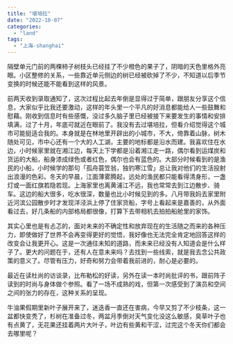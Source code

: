 ```yaml
---
title: "堪培拉"
date: "2022-10-07"
categories: 
  - "land"
tags: 
  - "上海-shanghai"
---
```


隔壁单元门前的两棵柿子树枝头已经挂了不少橙色的果子了，阴暗的天色里格外亮眼。小区整修的关系，一些靠近单元侧边的树已经被砍掉了不少，不知道以后季节变换的时候还能不能看到这样的风景。  
  
前两天收到录取通知了，这次过程比起去年倒是显得过于简单，跟朋友分享这个信息，大家似乎比我还要激动，这样的年头里一个平凡的好消息都能给人一些鼓舞和慰藉。刚收到信息时有些感慨，没过多久脑子里已经被接下来要发生的事情和安排填满，过了十月，年底可就近在眼前了。我没有去过堪培拉，但看介绍觉得这个城市可能挺适合我的。本身就是在林地里开辟出的小城市，不大，倚靠着山脉，树木随处可见，市中心还有一个大的人工湖，主要的地标都是沿水而建。我喜欢住在水边，小时候家里就在湘江边，每天上下学都是沿着湘江走一路，偶尔看到运煤炭和货运的大船，船身漆成绿色或者红色，偶尔也会有蓝色的。大部分时候看到的是渔民的小船，小时候学的那句「孤舟蓑笠翁，独钓寒江雪」总让我对他们的生活投射出浪漫的色彩。冬天的早晨，江面薄雾腾起，远处的渔民都只能看得清身形，一盏灯或一面红旗若隐若现。上海家里也离黄浦江不远，我也常常去到江边散步、骑车。这边的船大很多，吃水很深，数量也比小时候见到的多。八月带我妈去家里附近河滨公园散步时才发现洋泾浜上停了住家货船，字号上看起来是嘉善的，从外面看过去，好几条船的内部格局都很像，打算下去带相机去拍拍船舱里的家饰。  
  
其实心里也是有忐忑的，面对未来的不确定性和放弃现在的生活随之而来的各种压力，即使做好了世界不会再变得更好的觉悟，我好像也无法完全肯定地回答这样的改变会让我更开心。这是一次通往未知的道路，而未来已经没有人知道会是什么样子了。更大的问题在于，还有人在意未来吗？去找到一些线索，就是我去念公共政策的意义了。尽管有压力，好奇和努力会带着我前进的，耐心是必要的。  
  
最近在读杜尚的访谈录，比布勒松的好读，另外在读一本时尚批评的书，跟前阵子读到的时尚与身体做个参照。看了一场不成熟的戏，但第一次感受到了演员和空间之间的张力的存在，这种关系的呈现。  
  
牛油果假期里新叶子展开来了，迷迭香一直还在害病，今早又剪了不少枝条，这一盆都快变秃了，杉树在准备过冬，两盆月季倒对天气变化没这么敏感，臭草叶子也有点黄了，无花果还挂着两片大叶子，叶边有些黄和干涩，过完这个冬天你们都会去哪里呢？
